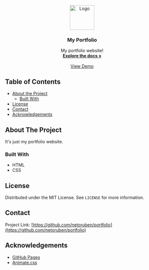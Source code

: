 <br />
<p align="center">
  <a href="https://github.com/netoruben/portfolio">
    <img src="favicon.ico" alt="Logo" width="80" height="80">
  </a>

  <h3 align="center">My Portfolio</h3>

  <p align="center">
    My portfolio website!
    <br />
    <a href="https://github.com/netoruben/portfolio"><strong>Explore the docs »</strong></a>
    <br />
    <br />
    <a href="https://netoruben.github.io/portfolio">View Demo</a>
  </p>
</p>



<!-- TABLE OF CONTENTS -->
## Table of Contents

* [About the Project](#about-the-project)
  * [Built With](#built-with)
* [License](#license)
* [Contact](#contact)
* [Acknowledgements](#acknowledgements)



<!-- ABOUT THE PROJECT -->
## About The Project
It's just my portfolio website.

### Built With
* HTML
* CSS

<!-- LICENSE -->
## License

Distributed under the MIT License. See `LICENSE` for more information.



<!-- CONTACT -->
## Contact

Project Link: [https://github.com/netoruben/portfolio](https://github.com/netoruben/portfolio)



<!-- ACKNOWLEDGEMENTS -->
## Acknowledgements
* [GitHub Pages](https://pages.github.com)
* [Animate.css](https://daneden.github.io/animate.css)
 
 

